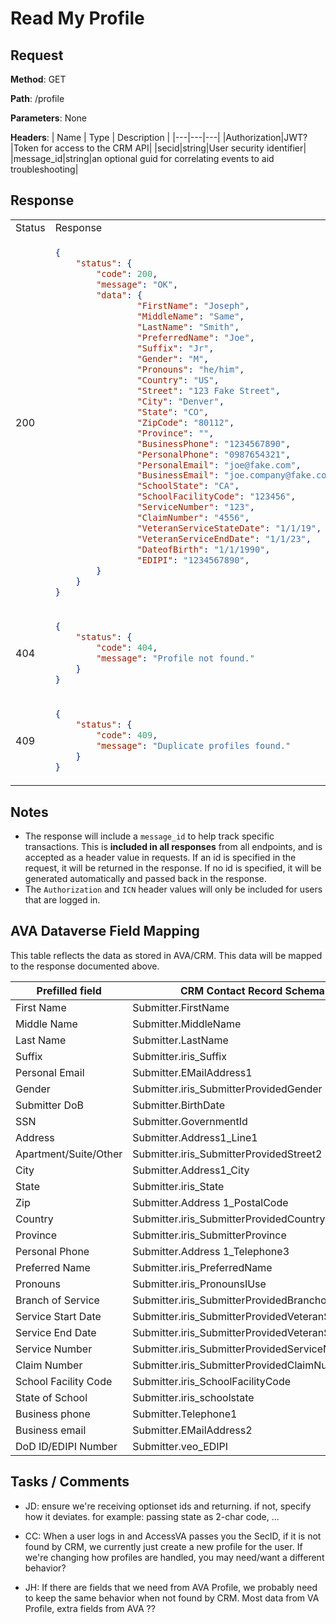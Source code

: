 # Read My Profile

## Request

**Method**: GET

**Path**: /profile

**Parameters**:
None

**Headers**:
| Name | Type | Description |
|---|---|---|
|Authorization|JWT?|Token for access to the CRM API|
|secid|string|User security identifier|
|message_id|string|an optional guid for correlating events to aid troubleshooting|

## Response

<table>
<tr>
<td> Status </td> <td> Response </td>
</tr>
<tr>
<td> 200 </td>
<td>

```json
{ 
    "status": { 
        "code": 200, 
        "message": "OK", 
        "data": {
                "FirstName": "Joseph",
                "MiddleName": "Same",
                "LastName": "Smith",
                "PreferredName": "Joe",
                "Suffix": "Jr",
                "Gender": "M",  
                "Pronouns": "he/him",
                "Country": "US",
                "Street": "123 Fake Street",
                "City": "Denver",
                "State": "CO",
                "ZipCode": "80112",
                "Province": "",
                "BusinessPhone": "1234567890",
                "PersonalPhone": "0987654321",
                "PersonalEmail": "joe@fake.com",
                "BusinessEmail": "joe.company@fake.com",
                "SchoolState": "CA",
                "SchoolFacilityCode": "123456",
                "ServiceNumber": "123",
                "ClaimNumber": "4556",
                "VeteranServiceStateDate": "1/1/19",
                "VeteranServiceEndDate": "1/1/23",
                "DateofBirth": "1/1/1990",
                "EDIPI": "1234567890",
        } 
    }
}
```

</td>
</tr>
<tr>
<td> 404 </td>
<td>

```json
{
    "status": {
        "code": 404,
        "message": "Profile not found."
    }
}
```

</td>
</tr>
<tr>
<td> 409 </td>
<td>

```json
{
    "status": {
        "code": 409,
        "message": "Duplicate profiles found."
    }
}
```

</td>
</tr>
</table>

## Notes

* The response will include a `message_id` to help track specific transactions. This is __**included in all responses**__ from all endpoints, and is accepted as a header value in requests. If an id is specified in the request, it will be returned in the response. If no id is specified, it will be generated automatically and passed back in the response.
* The `Authorization` and `ICN` header values will only be included for users that are logged in.

## AVA Dataverse Field Mapping

This table reflects the data as stored in AVA/CRM. This data will be mapped to the response documented above.

|**Prefilled field**|**CRM Contact Record Schema Name**|
|---|---|
|First Name|Submitter.FirstName|
|Middle Name|Submitter.MiddleName|
|Last Name|Submitter.LastName|
|Suffix|Submitter.iris_Suffix|
|Personal Email|Submitter.EMailAddress1|
|Gender|Submitter.iris_SubmitterProvidedGender|
|Submitter DoB|Submitter.BirthDate|
|SSN|Submitter.GovernmentId|
|Address|Submitter.Address1_Line1|
|Apartment/Suite/Other|Submitter.iris_SubmitterProvidedStreet2|
|City|Submitter.Address1_City|
|State|Submitter.iris_State|
|Zip|Submitter.Address 1_PostalCode|
|Country|Submitter.iris_SubmitterProvidedCountry|
|Province|Submitter.iris_SubmitterProvince|
|Personal Phone|Submitter.Address 1_Telephone3|
|Preferred Name|Submitter.iris_PreferredName|
|Pronouns|Submitter.iris_PronounsIUse|
|Branch of Service|Submitter.iris_SubmitterProvidedBranchofService|
|Service Start Date|Submitter.iris_SubmitterProvidedVeteranServiceStartDate|
|Service End Date|Submitter.iris_SubmitterProvidedVeteranServiceEndDate|
|Service Number|Submitter.iris_SubmitterProvidedServiceNumber|
|Claim Number|Submitter.iris_SubmitterProvidedClaimNumber|
|School Facility Code|Submitter.iris_SchoolFacilityCode|
|State of School|Submitter.iris_schoolstate|
|Business phone|Submitter.Telephone1|
|Business email|Submitter.EMailAddress2|
|DoD ID/EDIPI Number|Submitter.veo_EDIPI|

## Tasks / Comments

* JD: ensure we're receiving optionset ids and returning. if not, specify how it deviates. for example: passing state as 2-char code, ...

* CC: When a user logs in and AccessVA passes you the SecID, if it is not found by CRM, we currently just create a new profile for the user. If we're changing how profiles are handled, you may need/want a different behavior?

* JH: If there are fields that we need from AVA Profile, we probably need to keep the same behavior when not found by CRM. Most data from VA Profile, extra fields from AVA ??


